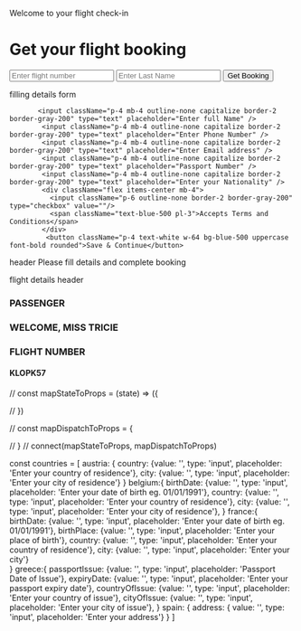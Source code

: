 <!-- search flight screen -->
<!-- heading -->
  Welcome to your flight check-in
<!-- end of heading -->
<div className="absolute  bg-white py-8 px-12 -mt-20 w-1/2 shadow-md rounded"> 
    <h1 className="text-2xl font-light mb-4 text-gray-500">Get your flight booking</h1>
        <div className="flex flex-col">
           <input className="p-4 mb-4 outline-none uppercase border-2 border-gray-200" type="text" placeholder="Enter flight number" />
            <input className="p-4 mb-4 outline-none capitalize border-2 border-gray-200" type="text" placeholder="Enter Last Name" />
           <button className="p-4 text-white w-64 bg-blue-500 uppercase font-bold rounded">Get Booking</button>
        </div>
</div>



filling details form 

           <input className="p-4 mb-4 outline-none capitalize border-2 border-gray-200" type="text" placeholder="Enter full Name" />
            <input className="p-4 mb-4 outline-none capitalize border-2 border-gray-200" type="text" placeholder="Enter Phone Number" />
            <input className="p-4 mb-4 outline-none capitalize border-2 border-gray-200" type="text" placeholder="Enter Email address" />
            <input className="p-4 mb-4 outline-none capitalize border-2 border-gray-200" type="text" placeholder="Passport Number" />
            <input className="p-4 mb-4 outline-none capitalize border-2 border-gray-200" type="text" placeholder="Enter your Nationality" />
            <div className="flex items-center mb-4">
              <input className="p-6 outline-none border-2 border-gray-200" type="checkbox" value=""/> 
              <span className="text-blue-500 pl-3">Accepts Terms and Conditions</span>
            </div>
             <button className="p-4 text-white w-64 bg-blue-500 uppercase font-bold rounded">Save & Continue</button>
header
Please fill details and complete booking

flight details header
                <div className="mb-4 lg:mb-0">
                  <h3 className="text-base font-bold text-blue-500">PASSENGER</h3>
                  <h3 className="text-xl lg:text-2xl font-normal text-gray-600">WELCOME, MISS TRICIE</h3>
                </div>
                <div className="flex flex-col">
                  <h3 className="text-base font-bold text-blue-500">FLIGHT NUMBER</h3>
                  <h4 className="font-normal text-gray-600 text-xl">KLOPK57</h4>
                </div>

// const mapStateToProps = (state) => ({
    
// })

// const mapDispatchToProps = {
    
// }
// connect(mapStateToProps, mapDispatchToProps)

const countries = [
  austria: {
    country: {value: '', type: 'input', placeholder: 'Enter your country of residence'},
    city: {value: '', type: 'input', placeholder: 'Enter your city of residence'}
  }
  belgium:{
    birthDate: {value: '', type: 'input', placeholder: 'Enter your date of birth eg. 01/01/1991'},
    country: {value: '', type: 'input', placeholder: 'Enter your country of residence'},
    city: {value: '', type: 'input', placeholder: 'Enter your city of residence'},
  }
  france:{
    birthDate: {value: '', type: 'input', placeholder: 'Enter your date of birth eg. 01/01/1991'},
    birthPlace: {value: '', type: 'input', placeholder: 'Enter your place of birth'},
    country: {value: '', type: 'input', placeholder: 'Enter your country of residence'},
    city: {value: '', type: 'input', placeholder: 'Enter your city'}                      
  }
  greece:{
    passportIssue: {value: '', type: 'input', placeholder: 'Passport Date of Issue'}, 
    expiryDate: {value: '', type: 'input', placeholder: 'Enter your passport expiry date'},
    countryOfIssue: {value: '', type: 'input', placeholder: 'Enter your country of issue'},
    cityOfIssue: {value: '', type: 'input', placeholder: 'Enter your city of issue'},
  }
  spain: { 
    address: { value: '', type: 'input', placeholder: 'Enter your address'}
  }
]

